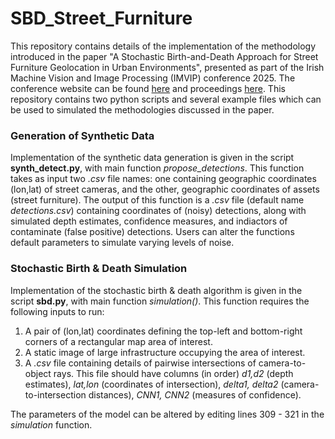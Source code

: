 # SBD_Street_Furniture
This repository contains details of the implementation of the methodology introduced in the paper "A Stochastic Birth-and-Death Approach for Street Furniture Geolocation in Urban Environments", presented as part of the Irish Machine Vision and Image Processing (IMVIP) conference 2025. The conference website can be found [here](https://imvipconference.github.io/) and proceedings [here](https://pure.ulster.ac.uk/en/publications/proceedings-of-the-irish-machine-vision-and-image-processing-conf-4). This repository contains two python scripts and several example files which can be used to simulated the methodologies discussed in the paper.

### Generation of Synthetic Data
Implementation of the synthetic data generation is given in the script **synth_detect.py**, with main function *propose_detections*. This function takes as input two *.csv* file names: one containing geographic coordinates (lon,lat) of street cameras, and the other, geographic coordinates of assets (street furniture). The output of this function is a *.csv* file (default name *detections.csv*) containing coordinates of (noisy) detections, along with simulated depth estimates, confidence measures, and indiactors of contaminate (false positive) detections. Users can alter the functions default parameters to simulate varying levels of noise.  

### Stochastic Birth & Death Simulation
Implementation of the stochastic birth & death algorithm is given in the script **sbd.py**, with main function *simulation()*. This function requires the following inputs to run:
1) A pair of (lon,lat) coordinates defining the top-left and bottom-right corners of a rectangular map area of interest.
2) A static image of large infrastructure occupying the area of interest.
3) A *.csv* file containing details of pairwise intersections of camera-to-object rays. This file should have columns (in order) *d1,d2* (depth estimates), *lat,lon* (coordinates of intersection), *delta1, delta2* (camera-to-intersection distances), *CNN1, CNN2* (measures of confidence).

The parameters of the model can be altered by editing lines 309 - 321 in the *simulation* function.

